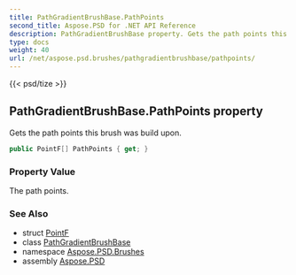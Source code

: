```yaml
---
title: PathGradientBrushBase.PathPoints
second_title: Aspose.PSD for .NET API Reference
description: PathGradientBrushBase property. Gets the path points this brush was build upon
type: docs
weight: 40
url: /net/aspose.psd.brushes/pathgradientbrushbase/pathpoints/
---
```

{{< psd/tize >}}
## PathGradientBrushBase.PathPoints property

Gets the path points this brush was build upon.

```csharp
public PointF[] PathPoints { get; }
```

### Property Value

The path points.

### See Also

* struct [PointF](../../../aspose.psd/pointf/)
* class [PathGradientBrushBase](../)
* namespace [Aspose.PSD.Brushes](../../pathgradientbrushbase/)
* assembly [Aspose.PSD](../../../)



